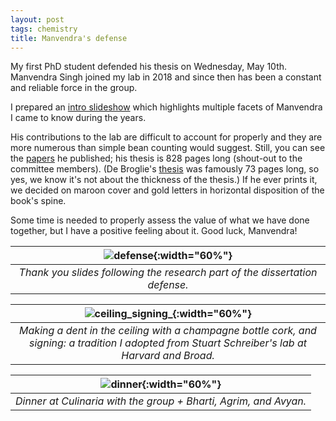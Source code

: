 ```yaml
---
layout: post
tags: chemistry
title: Manvendra's defense
---
```


My first PhD student defended his thesis on Wednesday, May 10th. Manvendra Singh joined my lab in 2018 and since then has been a constant and reliable force in the group. 

I prepared an [intro slideshow](/_assets/manvendra_defense_intro.pdf) which highlights multiple facets of Manvendra I came to know during the years. 

His contributions to the lab are difficult to account for properly and they are more numerous than simple bean counting would suggest. Still, you can see the [papers](/publications/) he published; his thesis is 828 pages long (shout-out to the committee members). (De Broglie's [thesis](https://fondationlouisdebroglie.org/LDB-oeuvres/De_Broglie_Kracklauer.pdf) was famously 73 pages long, so yes, we know it's not about the thickness of the thesis.) If he ever prints it, we decided on maroon cover and gold letters in horizontal disposition of the book's spine. 

Some time is needed to properly assess the value of what we have done together, but I have a positive feeling about it. Good luck, Manvendra!

| ![defense](/_assets/defense_msi.jpeg){:width="60%"} |
|:---:|
| *Thank you slides following the research part of the dissertation defense.*|

| ![ceiling_signing_](/_assets/ceiling_msi.jpeg){:width="60%"} |
|:---:|
| *Making a dent in the ceiling with a champagne bottle cork, and signing: a tradition I adopted from Stuart Schreiber's lab at Harvard and Broad.*|

| ![dinner](/_assets/dinner_msi.jpeg){:width="60%"} |
|:---:|
| *Dinner at Culinaria with the group + Bharti, Agrim, and Avyan.*|